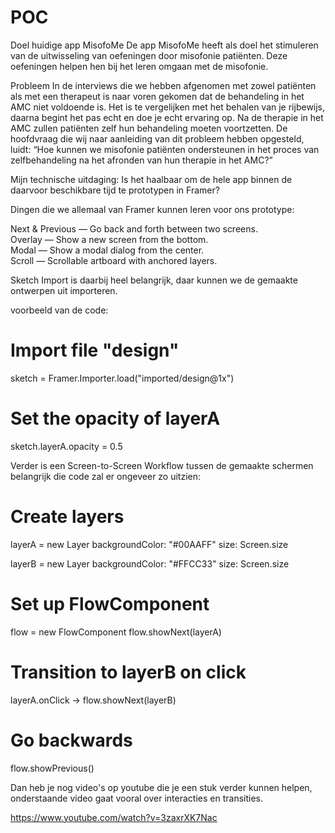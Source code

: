 # POC

Doel huidige app MisofoMe
De app MisofoMe heeft als doel het stimuleren van de uitwisseling van oefeningen door misofonie patiënten. Deze oefeningen helpen hen bij het leren omgaan met de misofonie.

Probleem
In de interviews die we hebben afgenomen met zowel patiënten als met een therapeut is naar voren gekomen dat de behandeling in het AMC niet voldoende is. Het is te vergelijken met het behalen van je rijbewijs, daarna begint het pas echt en doe je echt ervaring op. Na de therapie in het AMC zullen patiënten zelf hun behandeling moeten voortzetten. De hoofdvraag die wij naar aanleiding van dit probleem hebben opgesteld, luidt:
“Hoe kunnen we misofonie patiënten ondersteunen in het proces van zelfbehandeling na het afronden van hun therapie in het AMC?”

Mijn technische uitdaging:
Is het haalbaar om de hele app binnen de daarvoor beschikbare tijd te prototypen in Framer?

Dingen die we allemaal van Framer kunnen leren voor ons prototype:

Next & Previous — Go back and forth between two screens.<br>
Overlay — Show a new screen from the bottom.<br>
Modal — Show a modal dialog from the center.<br>
Scroll — Scrollable artboard with anchored layers.<br>

Sketch Import is daarbij heel belangrijk, daar kunnen we de gemaakte ontwerpen uit importeren.

voorbeeld van de code:
# Import file "design" 
sketch = Framer.Importer.load("imported/design@1x")
 
# Set the opacity of layerA 
sketch.layerA.opacity = 0.5

Verder is een Screen-to-Screen Workflow tussen de gemaakte schermen belangrijk die code zal er ongeveer zo uitzien:

# Create layers 
layerA = new Layer
    backgroundColor: "#00AAFF"
    size: Screen.size
 
layerB = new Layer
    backgroundColor: "#FFCC33"
    size: Screen.size
 
# Set up FlowComponent 
flow = new FlowComponent
flow.showNext(layerA)

# Transition to layerB on click 
layerA.onClick ->
    flow.showNext(layerB)
    
# Go backwards 
flow.showPrevious()

Dan heb je nog video's op youtube die je een stuk verder kunnen helpen, onderstaande video gaat vooral over interacties en transities.

https://www.youtube.com/watch?v=3zaxrXK7Nac
